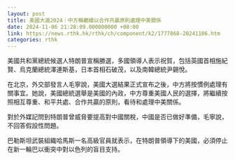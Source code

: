 ```yaml
---
layout: post
title: 美國大選2024｜中方稱繼續以合作共贏原則處理中美關係
date: 2024-11-06 21:28:09.000000000 +08:00
link: https://news.rthk.hk/rthk/ch/component/k2/1777868-20241106.htm
categories: rthk
---
```


美國共和黨總統候選人特朗普宣稱勝選，多國領導人表示祝賀，包括英國首相施紀賢、烏克蘭總統澤連斯基，日本首相石破茂，以及南韓總統尹錫悅。

在北京，外交部發言人毛寧說，美國大選結果正式宣布之後，中方將按慣例處理有關事宜。她說，美國總統選舉是美國的內政，中方尊重美國人民的選擇，將繼續按照相互尊重、和平共處、合作共贏的原則，看待和處理中美關係。

對於外媒記問到特朗普曾威脅要提高對中國關稅，中國是否已做好準備，毛寧說，不回答假設性問題。 

巴勒斯坦武裝組織哈馬斯一名高級官員就表示，在特朗普領導下的美國，必須停止在新一輪巴以衝突中對以色列的盲目支持。
